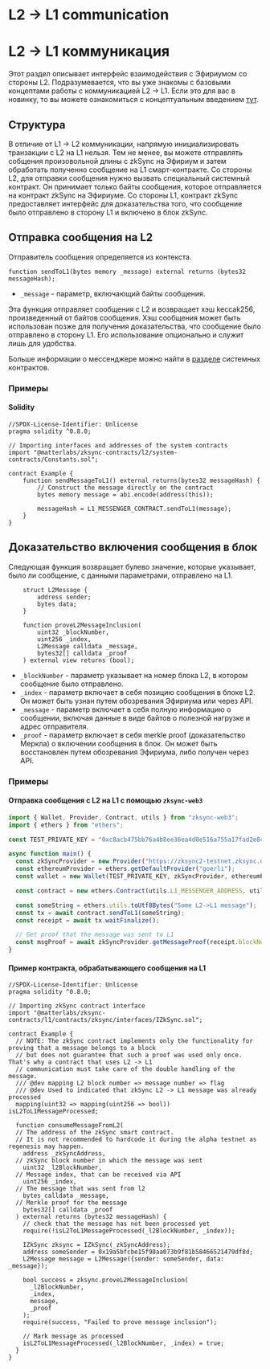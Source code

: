 # L2 -> L1 communication

# L2 -> L1 коммуникация

Этот раздел описывает интерфейс взаимодействия с Эфириумом со стороны L2. Подразумевается, что вы уже знакомы с базовыми концептами работы с коммуникацией L2 -> L1. Если это для вас в новинку, то вы можете ознакомиться с концептуальным введением [тут](../zksync-v2/l1-l2-interop.md#l2-l1-communication).

## Структура

В отличие от L1 -> L2 коммуникации, напрямую инициализировать транзакции с L2 на L1 нельзя. Тем не менее, вы можете отправлять собщения произовольной длины с zkSync на Эфириум и затем обработать полученно сообщение на L1 смарт-контракте. Со стороны L2, для отправки сообщения нужно вызвать специальный системный контракт. Он принимает только байты сообщения, которое отправляется на контракт zkSync на Эфириуме. Со стороны L1, контракт zkSync предоставляет интерфейс для доказательства того, что сообщение было отправлено в сторону L1 и включено в блок zkSync.

## Отправка сообщения на L2

Отправитель сообщения определяется из контекста.

```
function sendToL1(bytes memory _message) external returns (bytes32 messageHash);
```

- `_message` - параметр, включающий байты сообщения.

Эта функция отправляет сообщения с L2 и возвращает хэш keccak256, произведенный от байтов сообщения. Хэш сообщения может быть использован позже для получения доказательства, что сообщение было отправлено в сторону L1. Его использование опционально и служит лишь для удобства.

Больше информации о мессенджере можно найти в [разделе](../zksync-v2/system-contracts.md#understanding-system-contracts##IL1Messenger) системных контрактов.

### Примеры

#### Solidity

```solidity
//SPDX-License-Identifier: Unlicense
pragma solidity ^0.8.0;

// Importing interfaces and addresses of the system contracts
import "@matterlabs/zksync-contracts/l2/system-contracts/Constants.sol";

contract Example {
    function sendMessageToL1() external returns(bytes32 messageHash) {
        // Construct the message directly on the contract
        bytes memory message = abi.encode(address(this));

        messageHash = L1_MESSENGER_CONTRACT.sendToL1(message);
    }
}
```

## Доказательство включения сообщения в блок

Следующая функция возвращает булево значение, которые указывает, было ли сообщение, с данными параметрами, отправлено на L1.

```solidity
    struct L2Message {
        address sender;
        bytes data;
    }

    function proveL2MessageInclusion(
        uint32 _blockNumber,
        uint256 _index,
        L2Message calldata _message,
        bytes32[] calldata _proof
    ) external view returns (bool);
```

- `_blockNumber` - параметр указывает на номер блока L2, в котором сообщение было отправлено.
- `_index` - параметр включает в себя позицию сообщения в блоке L2. Он может быть узнан путем обозревания Эфириума или через API.
- `_message` - параметр включает в себя полную информацию о сообщении, включая данные в виде байтов о полезной нагрузке и адрес отправителя.
- `_proof` - параметр включает в себя merkle proof (доказательство Меркла) о включении сообщения в блок. Он может быть восстановлен путем обозревания Эфириума, либо получен через API.

### Примеры

#### Отправка сообщения с L2 нa L1 с помощью `zksync-web3`

```ts
import { Wallet, Provider, Contract, utils } from "zksync-web3";
import { ethers } from "ethers";

const TEST_PRIVATE_KEY = "0xc8acb475bb76a4b8ee36ea4d0e516a755a17fad2e84427d5559b37b544d9ba5a";

async function main() {
  const zkSyncProvider = new Provider("https://zksync2-testnet.zksync.dev");
  const ethereumProvider = ethers.getDefaultProvider("goerli");
  const wallet = new Wallet(TEST_PRIVATE_KEY, zkSyncProvider, ethereumProvider);

  const contract = new ethers.Contract(utils.L1_MESSENGER_ADDRESS, utils.L1_MESSENGER, wallet);

  const someString = ethers.utils.toUtf8Bytes("Some L2->L1 message");
  const tx = await contract.sendToL1(someString);
  const receipt = await tx.waitFinalize();

  // Get proof that the message was sent to L1
  const msgProof = await zkSyncProvider.getMessageProof(receipt.blockNumber, wallet.address, ethers.utils.keccak256(someString));
}
```

#### Пример контракта, обрабатывающего сообщения на L1

```solidity
//SPDX-License-Identifier: Unlicense
pragma solidity ^0.8.0;

// Importing zkSync contract interface
import "@matterlabs/zksync-contracts/l1/contracts/zksync/interfaces/IZkSync.sol";

contract Example {
  // NOTE: The zkSync contract implements only the functionality for proving that a message belongs to a block
  // but does not guarantee that such a proof was used only once. That's why a contract that uses L2 -> L1
  // communication must take care of the double handling of the message.
  /// @dev mapping L2 block number => message number => flag
  /// @dev Used to indicated that zkSync L2 -> L1 message was already processed
  mapping(uint32 => mapping(uint256 => bool)) isL2ToL1MessageProcessed;

  function consumeMessageFromL2(
  // The address of the zkSync smart contract.
  // It is not recommended to hardcode it during the alpha testnet as regenesis may happen.
    address _zkSyncAddress,
  // zkSync block number in which the message was sent
    uint32 _l2BlockNumber,
  // Message index, that can be received via API
    uint256 _index,
  // The message that was sent from l2
    bytes calldata _message,
  // Merkle proof for the message
    bytes32[] calldata _proof
  ) external returns (bytes32 messageHash) {
    // check that the message has not been processed yet
    require(!isL2ToL1MessageProcessed(_l2BlockNumber, _index));

    IZkSync zksync = IZkSync(_zkSyncAddress);
    address someSender = 0x19a5bfcbe15f98aa073b9f81b58466521479df8d;
    L2Message message = L2Message({sender: someSender, data: _message});

    bool success = zksync.proveL2MessageInclusion(
      _l2BlockNumber,
      _index,
      message,
      _proof
    );
    require(success, "Failed to prove message inclusion");

    // Mark message as processed
    isL2ToL1MessageProcessed(_l2BlockNumber, _index) = true;
  }
}

```
